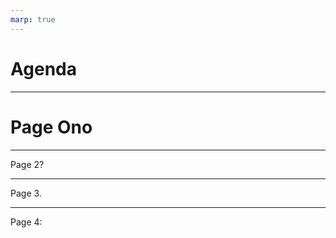 ```yaml
---
marp: true
---
```

<!-- backgroundColor: white -->
<!-- paginate: true -->
<!-- _paginate: skip -->
# Agenda
---

# Page Ono

---

Page 2?

---

Page 3.

---

Page 4:
